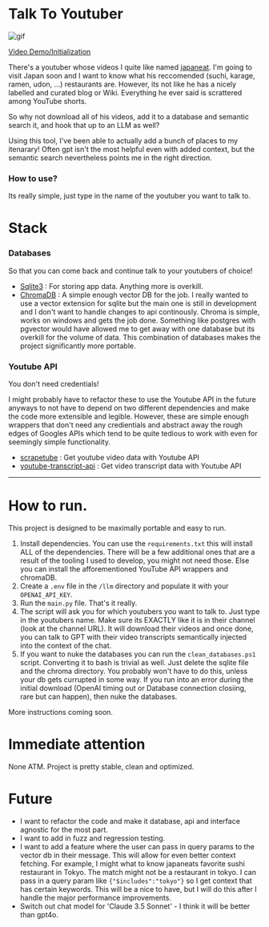 # Talk To Youtuber

![gif](https://github.com/FardinAhsan146/TalkToYoutuber/blob/master/docs/talk_to_youtuber-Trim-Trimonline-video-cutter.com-ezgif.com-video-to-gif-converter.gif)

[Video Demo/Initialization](https://www.youtube.com/watch?v=pXZzIsO9ZGA)

There's a youtuber whose videos I quite like named [japaneat](https://www.youtube.com/@japaneat). I'm going to visit Japan soon and I want to know what his reccomended (suchi, karage, ramen, udon, ...) restaurants are. However, its not like he has a nicely labelled and curated blog or Wiki. Everything he ever said is scrattered among YouTube shorts.

So why not download all of his videos, add it to a database and semantic search it, and hook that up to an LLM as well? 

Using this tool, I've been able to actually add a bunch of places to my itenarary! Often gpt isn't the most helpful even with added context, but the semantic search nevertheless points me in the right direction. 

### How to use? 

Its really simple, just type in the name of the youtuber you want to talk to. 

# Stack 

### Databases

So that you can come back and continue talk to your youtubers of choice! 

* [Sqlite3](https://sqlite.org/) : For storing app data. Anything more is overkill. 
* [ChromaDB](https://www.trychroma.com/) : A simple enough vector DB for the job. I really wanted to use a vector extension for sqlite but the main one is still in development and I don't want to handle changes to api continously. Chroma is simple, works on windows and gets the job done. Something like postgres with pgvector would have allowed me to get away with one database but its overkill for the volume of data. This combination of databases makes the project significantly more portable. 

### Youtube API 

You don't need credentials! 

I might probably have to refactor these to use the Youtube API in the future anyways to not have to depend on two different dependencies and make the code more extensible and legible. However, these are simple enough wrappers that don't need any credientials and abstract away the rough edges of Googles APIs which tend to be quite tedious to work with even for seemingly simple functionality.  

* [scrapetube](https://scrapetube.readthedocs.io/en/latest/) : Get youtube video data with Youtube API 
* [youtube-transcript-api](https://pypi.org/project/youtube-transcript-api/) : Get video transcript data with Youtube API 

----

# How to run. 

This project is designed to be maximally portable and easy to run. 

1. Install dependencies. You can use the `requirements.txt` this will install ALL of the dependencies. There will be a few additional ones that are a result of the tooling I used to develop, you might not need those. Else you can install the afforementioned YouTube API wrappers and chromaDB. 
2. Create a `.env` file in the `/llm` directory and populate it with your `OPENAI_API_KEY`. 
3. Run the `main.py` file. That's it really. 
4. The script will ask you for which youtubers you want to talk to. Just type in the youtubers name. Make sure its EXACTLY like it is in their channel (look at the channel URL). It will download their videos and once done, you can talk to GPT with their video transcripts semantically injected into the context of the chat. 
5. If you want to nuke the databases you can run the `clean_databases.ps1` script. Converting it to bash is trivial as well. Just delete the sqlite file and the chroma directory. You probably won't have to do this, unless your db gets currupted in some way. If you run into an error during the initial download (OpenAI timing out or Database connection closiing, rare but can happen), then nuke the databases. 

More instructions coming soon.

# Immediate attention 

None ATM. Project is pretty stable, clean and optimized. 

# Future

* I want to refactor the code and make it database, api and interface agnostic for the most part. 
* I want to add in fuzz and regression testing.
* I want to add a feature where the user can pass in query params to the vector db in their message. This will allow for even better context fetching. For example, I might what to know japaneats favorite sushi restaurant in Tokyo. The match might not be a restaurant in tokyo. I can pass in a query param like `{"$includes":"tokyo"}` so I get context that has certain keywords. This will be a nice to have, but I will do this after I handle the major performance improvements.
* Switch out chat model for 'Claude 3.5 Sonnet' - I think it will be better than gpt4o.